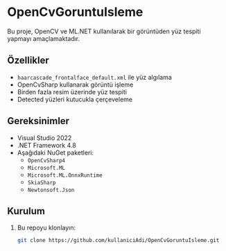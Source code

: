 # OpenCvGoruntuIsleme

Bu proje, OpenCV ve ML.NET kullanılarak bir görüntüden yüz tespiti yapmayı amaçlamaktadır.

## Özellikler

- `haarcascade_frontalface_default.xml` ile yüz algılama
- OpenCvSharp kullanarak görüntü işleme
- Birden fazla resim üzerinde yüz tespiti
- Detected yüzleri kutucukla çerçeveleme

## Gereksinimler

- Visual Studio 2022
- .NET Framework 4.8
- Aşağıdaki NuGet paketleri:
  - `OpenCvSharp4`
  - `Microsoft.ML`
  - `Microsoft.ML.OnnxRuntime`
  - `SkiaSharp`
  - `Newtonsoft.Json`

## Kurulum

1. Bu repoyu klonlayın:
   ```bash
   git clone https://github.com/kullaniciAdi/OpenCvGoruntuIsleme.git

